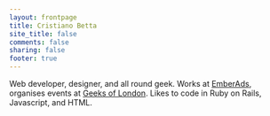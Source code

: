 ```yaml
---
layout: frontpage
title: Cristiano Betta
site_title: false
comments: false
sharing: false
footer: true
---
```


Web developer, designer, and all round geek. Works at [EmberAds](http://emberads.com), organises events at [Geeks of London](http://geeksoflondon.com). Likes to code in Ruby on Rails, Javascript, and HTML.